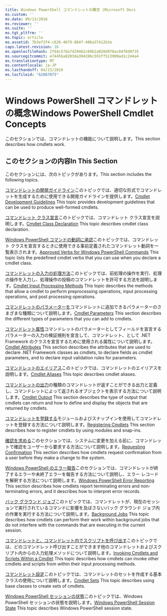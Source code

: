 ```yaml
---
title: Windows PowerShell コマンドレットの概念 |Microsoft Docs
ms.custom: ''
ms.date: 09/13/2016
ms.reviewer: ''
ms.suite: ''
ms.tgt_pltfrm: ''
ms.topic: article
ms.assetid: 7b3ef3f4-c626-4679-884f-406a37412b3e
caps.latest.revision: 16
ms.openlocfilehash: 2f84c57da7429462c69b2a020d9f8ac04f8d0f35
ms.sourcegitcommit: e7445ba8203da304286c591ff513900ad1c244a4
ms.translationtype: MT
ms.contentlocale: ja-JP
ms.lasthandoff: 04/23/2019
ms.locfileid: "62067075"
---
```

# <a name="windows-powershell-cmdlet-concepts"></a><span data-ttu-id="a5a0c-102">Windows PowerShell コマンドレットの概念</span><span class="sxs-lookup"><span data-stu-id="a5a0c-102">Windows PowerShell Cmdlet Concepts</span></span>

<span data-ttu-id="a5a0c-103">このセクションでは、コマンドレットの機能について説明します。</span><span class="sxs-lookup"><span data-stu-id="a5a0c-103">This section describes how cmdlets work.</span></span>

## <a name="in-this-section"></a><span data-ttu-id="a5a0c-104">このセクションの内容</span><span class="sxs-lookup"><span data-stu-id="a5a0c-104">In This Section</span></span>

<span data-ttu-id="a5a0c-105">このセクションには、次のトピックがあります。</span><span class="sxs-lookup"><span data-stu-id="a5a0c-105">This section includes the following topics.</span></span>

<span data-ttu-id="a5a0c-106">[コマンドレットの開発ガイドライン](./cmdlet-development-guidelines.md)このトピックでは、適切な形式でコマンドレットを生成するために使用できる開発ガイドラインを提供します。</span><span class="sxs-lookup"><span data-stu-id="a5a0c-106">[Cmdlet Development Guidelines](./cmdlet-development-guidelines.md) This topic provides development guidelines that can be used to produce well-formed cmdlets.</span></span>

<span data-ttu-id="a5a0c-107">[コマンドレット クラス宣言](./cmdlet-class-declaration.md)このトピックでは、コマンドレット クラス宣言を説明します。</span><span class="sxs-lookup"><span data-stu-id="a5a0c-107">[Cmdlet Class Declaration](./cmdlet-class-declaration.md) This topic describes cmdlet class declaration.</span></span>

<span data-ttu-id="a5a0c-108">[Windows PowerShell コマンドの動詞に承認](./approved-verbs-for-windows-powershell-commands.md)このトピックでは、コマンドレット クラスを宣言するときに使用できる事前定義されたコマンドレット動詞を一覧表示されます。</span><span class="sxs-lookup"><span data-stu-id="a5a0c-108">[Approved Verbs for Windows PowerShell Commands](./approved-verbs-for-windows-powershell-commands.md) This topic lists the predefined cmdlet verbs that you can use when you declare a cmdlet class.</span></span>

<span data-ttu-id="a5a0c-109">[コマンドレットの入力の処理方法](./cmdlet-input-processing-methods.md)このトピックでは、前処理の操作を実行、処理の操作を入力し、処理操作の投稿のコマンドレットを許可する方法を説明します。</span><span class="sxs-lookup"><span data-stu-id="a5a0c-109">[Cmdlet Input Processing Methods](./cmdlet-input-processing-methods.md) This topic describes the methods that allow a cmdlet to perform preprocessing operations, input processing operations, and post processing operations.</span></span>

<span data-ttu-id="a5a0c-110">[コマンドレットのパラメーターを](./cmdlet-parameters.md)コマンドレットに追加できるパラメーターのさまざまな種類について説明します。</span><span class="sxs-lookup"><span data-stu-id="a5a0c-110">[Cmdlet Parameters](./cmdlet-parameters.md) This section describes the different types of parameters that you can add to cmdlets.</span></span>

<span data-ttu-id="a5a0c-111">[コマンドレット属性](./cmdlet-attributes.md)コマンドレットのパラメーターとしてフィールドを宣言するパラメーターの入力の検証規則を宣言して、コマンドレット、として .NET Framework のクラスを宣言するために使用される属性について説明します。</span><span class="sxs-lookup"><span data-stu-id="a5a0c-111">[Cmdlet Attributes](./cmdlet-attributes.md) This section describes the attributes that are used to declare .NET Framework classes as cmdlets, to declare fields as cmdlet parameters, and to declare input validation rules for parameters.</span></span>

<span data-ttu-id="a5a0c-112">[コマンドレットのエイリアス](./cmdlet-aliases.md)このトピックでは、コマンドレットのエイリアスを説明します。</span><span class="sxs-lookup"><span data-stu-id="a5a0c-112">[Cmdlet Aliases](./cmdlet-aliases.md) This topic describes cmdlet aliases.</span></span>

<span data-ttu-id="a5a0c-113">[コマンドレットの出力](./cmdlet-output.md)の種類のコマンドレットが返すことができる出力と定義し、コマンドレットによって返されるオブジェクトを表示する方法について説明します。</span><span class="sxs-lookup"><span data-stu-id="a5a0c-113">[Cmdlet Output](./cmdlet-output.md) This section describes the type of output that cmdlets can return and how to define and display the objects that are returned by cmdlets.</span></span>

<span data-ttu-id="a5a0c-114">[コマンドレットを登録する](./modules-and-snap-ins.md)モジュールおよびスナップインを使用してコマンドレットを登録する方法について説明します。</span><span class="sxs-lookup"><span data-stu-id="a5a0c-114">[Registering Cmdlets](./modules-and-snap-ins.md) This section describes how to register cmdlets by using modules and snap-ins.</span></span>

<span data-ttu-id="a5a0c-115">[確認を求める](./requesting-confirmation-from-cmdlets.md)このセクションでは、システムに変更を加える前に、コマンドレットで確認をユーザーから要求する方法について説明します。</span><span class="sxs-lookup"><span data-stu-id="a5a0c-115">[Requesting Confirmation](./requesting-confirmation-from-cmdlets.md) This section describes how cmdlets request confirmation from a user before they make a change to the system.</span></span>

<span data-ttu-id="a5a0c-116">[Windows PowerShell のエラー報告](./error-reporting-concepts.md)このセクションでは、コマンドレットが終了するエラーや未終了エラーを報告する方法について説明し、エラー レコードを解釈する方法について説明します。</span><span class="sxs-lookup"><span data-stu-id="a5a0c-116">[Windows PowerShell Error Reporting](./error-reporting-concepts.md) This section describes how cmdlets report terminating errors and non-terminating errors, and it describes how to interpret error records.</span></span>

<span data-ttu-id="a5a0c-117">[バック グラウンド ジョブ](./background-jobs.md)このトピックでは、コマンドレットが、現在のセッションで実行されているコマンドに影響を及ぼさないバック グラウンド ジョブ内の作業を実行する方法について説明します。</span><span class="sxs-lookup"><span data-stu-id="a5a0c-117">[Background Jobs](./background-jobs.md) This topic describes how cmdlets can perform their work within background jobs that do not interfere with the commands that are executing in the current session.</span></span>

<span data-ttu-id="a5a0c-118">[コマンドレットと、コマンドレット内でスクリプトを呼び出す](./invoking-cmdlets-and-scripts-within-a-cmdlet.md)このトピックでは、どのコマンドレット呼び出すことができます他のコマンドレットおよびスクリプト内からの入力処理メソッドについて説明します。</span><span class="sxs-lookup"><span data-stu-id="a5a0c-118">[Invoking Cmdlets and Scripts Within a Cmdlet](./invoking-cmdlets-and-scripts-within-a-cmdlet.md) This topic describes how cmdlets can invoke other cmdlets and scripts from within their input processing methods.</span></span>

<span data-ttu-id="a5a0c-119">[コマンドレット設定](./cmdlet-sets.md)このトピックでは、コマンドレットのセットを作成する基本クラスの使用について説明します。</span><span class="sxs-lookup"><span data-stu-id="a5a0c-119">[Cmdlet Sets](./cmdlet-sets.md) This topic describes using base classes to create sets of cmdlets.</span></span>

<span data-ttu-id="a5a0c-120">[Windows PowerShell セッションの状態](./windows-powershell-session-state.md)このトピックでは、Windows PowerShell セッションの状態を説明します。</span><span class="sxs-lookup"><span data-stu-id="a5a0c-120">[Windows PowerShell Session State](./windows-powershell-session-state.md) This topic describes Windows PowerShell session state.</span></span>
